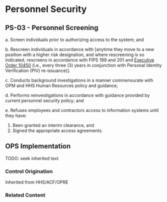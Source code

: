 # Personnel Security
## PS-03 - Personnel Screening

a. Screen individuals prior to authorizing access to the system; and

b. Rescreen individuals in accordance with [anytime they move to a new position with a higher risk designation, and where rescreening is so indicated, rescreens in accordance with FIPS 199 and 201 and [Executive Order 10450](https://www.dni.gov/files/NCSC/documents/Regulations/EO_10450.pdf) (i.e., every three (3) years in conjunction with Personal Identity Verification (PIV) re-issuance)].

c. Conducts background investigations in a manner commensurate with OPM and HHS Human Resources policy and guidance;

d. Performs reinvestigations in accordance with guidance provided by current personnel security policy; and

e. Refuses employees and contractors access to information systems until they have:<br />
1. Been granted an interim clearance, and
2. Signed the appropriate access agreements.

## OPS Implementation

TODO: seek inherited text

### Control Origination

Inherited from HHS/ACF/OPRE

### Related Content
